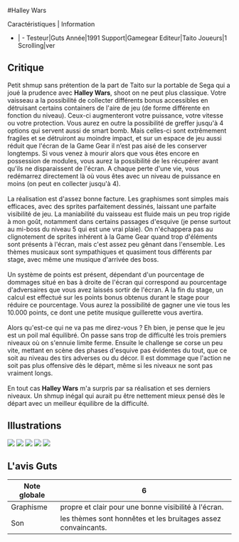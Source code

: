 #Halley Wars

Caractéristiques | Information
- | -
Testeur|Guts
Année|1991
Support|Gamegear
Editeur|Taito
Joueurs|1
Scrolling|ver

## Critique
Petit shmup sans prétention de la part de Taito sur la portable de Sega qui a joué la prudence avec <b>Halley Wars</b>, shoot on ne peut plus classique. Votre vaisseau a la possibilité de collecter différents bonus accessibles en détruisant certains containers de l'aire de jeu (de forme différente en fonction du niveau). Ceux-ci augmenteront votre puissance, votre vitesse ou votre protection. Vous aurez en outre la possibilité de greffer jusqu'à 4 options qui servent aussi de smart bomb. Mais celles-ci sont extrêmement fragiles et se détruiront au moindre impact, et sur un espace de jeu aussi réduit que l'écran de la Game Gear il n’est pas aisé de les conserver longtemps. Si vous venez à mourir alors que vous êtes encore en possession de modules, vous aurez la possibilité de les récupérer avant qu'ils ne disparaissent de l'écran. A chaque perte d'une vie, vous redémarrez directement là où vous êtes avec un niveau de puissance en moins (on peut en collecter jusqu'à 4).<br/><br/>La réalisation est d'assez bonne facture. Les graphismes sont simples mais efficaces, avec des sprites parfaitement dessinés, laissant une parfaite visibilité de jeu. La maniabilité du vaisseau est fluide mais un peu trop rigide à mon goût, notamment dans certains passages d'esquive (je pense surtout au mi-boss du niveau 5 qui est une vrai plaie). On n'échappera pas au clignotement de sprites inhérent à la Game Gear quand trop d'éléments sont présents à l'écran, mais c'est assez peu gênant dans l'ensemble. Les thèmes musicaux sont sympathiques et quasiment tous différents par stage, avec même une musique d'arrivée des boss.<br/><br/>Un système de points est présent, dépendant d'un pourcentage de dommages situé en bas à droite de l'écran qui correspond au pourcentage d'adversaires que vous avez laissés sortir de l'écran. A la fin du stage, un calcul est effectué sur les points bonus obtenus durant le stage pour réduire ce pourcentage. Vous aurez la possibilité de gagner une vie tous les 10.000 points, ce dont une petite musique guillerette vous avertira.<br/><br/>Alors qu'est-ce qui ne va pas me direz-vous ? Eh bien, je pense que le jeu est un poil mal équilibré. On passe sans trop de difficulté les trois premiers niveaux où on s'ennuie limite ferme. Ensuite le challenge se corse un peu vite, mettant en scène des phases d'esquive pas évidentes du tout, que ce soit au niveau des tirs adverses ou du décor. Il est dommage que l'action ne soit pas plus offensive dès le départ, même si les niveaux ne sont pas vraiment longs.<br/><br/>En tout cas <b>Halley Wars</b> m'a surpris par sa réalisation et ses derniers niveaux. Un shmup inégal qui aurait pu être nettement mieux pensé dès le départ avec un meilleur équilibre de la difficulté.

## Illustrations
![](http://www.shmup.com/images/thumbs/img_fiche_1_792.gif)
![](http://www.shmup.com/images/thumbs/img_fiche_2_792.gif)
![](http://www.shmup.com/images/thumbs/img_fiche_3_792.gif)
![](http://www.shmup.com/images/thumbs/img_fiche_4_792.gif)
![](http://www.shmup.com/images/thumbs/img_fiche_5_792.gif)

## L'avis Guts
Note globale|6
-|-
Graphisme|propre et clair pour une bonne visibilité à l'écran.
Son|les thèmes sont honnêtes et les bruitages assez convaincants.

